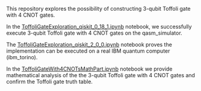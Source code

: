This repository explores the possibility of constructing 3-qubit Toffoli gate with 4 CNOT gates.

In the [ToffoliGateExploration_qiskit_0_18_1.ipynb](https://github.com/samlip-blip/ToffoliGateExploration/blob/main/ToffoliGateExploration_qiskit_0_18_1.ipynb) notebook, we successfully execute 3-qubit Toffoli gate with 4 CNOT gates on the qasm_simulator.

The [ToffoliGateExploration_qiskit_2_0_0.ipynb](https://github.com/samlip-blip/ToffoliGateExploration/blob/main/ToffoliGateExploration_qiskit_2_0_0.ipynb) notebook proves the implementation can be executed on a real IBM quantum computer (ibm_torino).

In the [ToffoliGateWith4CNOTsMathPart.ipynb](https://github.com/samlip-blip/ToffoliGateExploration/blob/main/ToffoliGateWith4CNOTsMathPart.ipynb) notebook we provide mathematical analysis of the the 3-qubit Toffoli gate with 4 CNOT gates and confirm the Toffoli gate truth table.

